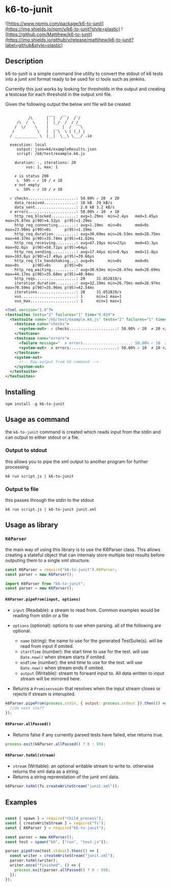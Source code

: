 # k6-to-junit

![https://www.npmjs.com/package/k6-to-junit](https://img.shields.io/npm/v/k6-to-junit?style=plastic) ![https://github.com/Mattihew/k6-to-junit](https://img.shields.io/github/v/release/mattihew/k6-to-junit?label=github&style=plastic)

## Description

k6-to-junit is a simple command line utility to convert the stdout of k6 tests into a junit xml format ready to be used for ci tools such as jenkins.

Currently this just works by looking for thresholds in the output and creating a testcase for each threshold in the output xml file.

Given the following output the below xml file will be created

```properties

          /\      |‾‾|  /‾‾/  /‾/   
     /\  /  \     |  |_/  /  / /    
    /  \/    \    |      |  /  ‾‾\  
   /          \   |  |‾\  \ | (_) | 
  / __________ \  |__|  \__\ \___/ .io

  execution: local
     output: json=k6/exampleResults.json
     script: /k6/test/example.k6.js

    duration: -, iterations: 20
         vus: 1, max: 1

    ✗ is status 200
     ↳  50% — ✓ 10 / ✗ 10
    ✗ not empty
     ↳  50% — ✓ 10 / ✗ 10

  ✓ checks.....................: 50.00% ✓ 20  ✗ 20 
    data_received..............: 18 kB  29 kB/s
    data_sent..................: 2.0 kB 3.2 kB/s
  ✗ errors.....................: 50.00% ✓ 10  ✗ 10 
    http_req_blocked...........: avg=1.29ms  min=2.4µs   med=3.45µs  max=25.87ms p(90)=4.52µs  p(95)=1.29ms 
    http_req_connecting........: avg=1.19ms  min=0s      med=0s      max=23.98ms p(90)=0s      p(95)=1.19ms 
    http_req_duration..........: avg=30.69ms min=26.53ms med=28.75ms max=44.37ms p(90)=35.74ms p(95)=41.02ms
    http_req_receiving.........: avg=47.19µs min=27µs    med=43.3µs  max=92.6µs  p(90)=58.72µs p(95)=64µs   
    http_req_sending...........: avg=17.44µs min=8.9µs   med=11.8µs  max=103.6µs p(90)=17.49µs p(95)=39.66µs
    http_req_tls_handshaking...: avg=0s      min=0s      med=0s      max=0s      p(90)=0s      p(95)=0s     
    http_req_waiting...........: avg=30.63ms min=26.47ms med=28.69ms max=44.17ms p(90)=35.68ms p(95)=40.94ms
    http_reqs..................: 20     31.052819/s
    iteration_duration.........: avg=32.19ms min=26.75ms med=28.97ms max=70.59ms p(90)=35.96ms p(95)=42.54ms
    iterations.................: 20     31.052819/s
    vus........................: 1      min=1 max=1
    vus_max....................: 1      min=1 max=1

```

```xml
<?xml version="1.0"?>
<testsuites tests="2" failures="1" time="0.839">
  <testsuite name="/k6/test/example.k6.js" tests="2" failures="1" time="0.839" timestamp="2019-11-25T18:17:45.353Z">
    <testcase name="checks">
      <system-out>  ✓ checks.....................: 50.00% ✓ 20  ✗ 20 </system-out>
    </testcase>
    <testcase name="errors">
      <failure message="  ✗ errors.....................: 50.00% ✓ 10  ✗ 10 ">  ✗ errors.....................: 50.00% ✓ 10  ✗ 10 </failure>
      <system-out>  ✗ errors.....................: 50.00% ✓ 10  ✗ 10 </system-out>
    </testcase>
    <system-out>
      <!-- Raw output from k6 command -->
    </system-out>
  </testsuite>
</testsuites>
```

## Installing

```shell
npm install -g k6-to-junit
```

## Usage as command

the `k6-to-junit` command is created which reads input from the stdin and can output to either stdout or a file.

### Output to stdout

this allows you to pipe the xml output to another program for further processing

```shell
k6 run script.js | k6-to-junit
```

### Output to file

this passes through the stdin to the stdout

```shell
k6 run script.js | k6-to-junit junit.xml
```

## Usage as library

### `K6Parser`

the main way of using this library is to use the K6Parser class. This allows creating a stateful object that can internaly store multiple test results before outputing them to a single xml structure.

```javascript
const K6Parser = require("k6-to-junit").K6Parser;
const parser = new K6Parser();
```

```typescript
import K6Parser from "k6-to-junit";
const parser = new K6Parser();
```

#### `K6Parser.pipeFrom(input, options)`

- `input` (Readable): a stream to read from.
  Common examples would be reading from stdin or a file

- `options` (optional): options to use when parsing. all of the following are optional.

  - `name` (string): the name to use for the generated TestSuite(s). will be read from input if omited.
  - `startTime` (number): the start time to use for the test. will use `Date.now()` when stream starts if omited.
  - `endTime` (number): the end time to use for the test. will use `Date.now()` when stream ends if omited.
  - `output` (Writable): stream to forward input to. All data written to input stream will be mirrored here.

- Returns a `Promise<void>` that resolves when the input stream closes or rejects if stream is interupted.

```javascript
k6Parser.pipeFrom(process.stdin, { output: process.stdout }).then(() => {
  //do next stuff
});
```

#### `K6Parser.allPassed()`

- Returns false if any currently parsed tests have failed, else returns true.

```javascript
process.exit(k6Parser.allPassed() ? 0 : 99);
```

#### `K6Parser.toXml(stream)`

- `stream` (Writable): an optional writable stream to write to. otherwise returns the xml data as a string.
- Returns a string reprenstation of the junit xml data.

```javascript
k6Parser.toXml(fs.createWriteStream("junit.xml"));
```

## Examples

```javascript

const { spawn } = require("child_process");
const { createWriteStream } = require("fs");
const { K6Parser } = require("k6-to-junit");

const parser = new K6Parser();
const test = spawn("k6", ["run", "test.js"]);

parser.pipeFrom(test.stdout).then(() => {
  const writer = createWriteStream("junit.xml");
  parser.toXml(writer);
  writer.once("finished", () => {
    process.exit(parser.allPassed() ? 0 : 99);
  });
});

```
